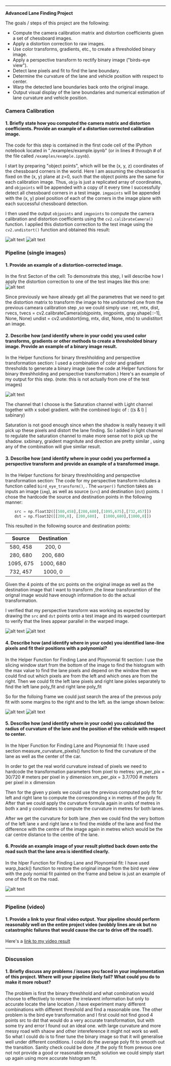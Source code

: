 

---

**Advanced Lane Finding Project**

The goals / steps of this project are the following:

* Compute the camera calibration matrix and distortion coefficients given a set of chessboard images.
* Apply a distortion correction to raw images.
* Use color transforms, gradients, etc., to create a thresholded binary image.
* Apply a perspective transform to rectify binary image ("birds-eye view").
* Detect lane pixels and fit to find the lane boundary.
* Determine the curvature of the lane and vehicle position with respect to center.
* Warp the detected lane boundaries back onto the original image.
* Output visual display of the lane boundaries and numerical estimation of lane curvature and vehicle position.

[//]: # (Image References)

[image1]: ./examples/undistort_output.png "Undistorted"
[image2]: ./test_images/test1.jpg "Road Transformed"
[image3]: ./examples/binary_combo_example.jpg "Binary Example"
[image4]: ./examples/warped_straight_lines.jpg "Warp Example"
[image5]: ./examples/color_fit_lines.jpg "Fit Visual"
[image6]: ./examples/example_output.jpg "Output"
[video1]: ./project_video.mp4 "Video"


### Camera Calibration

#### 1. Briefly state how you computed the camera matrix and distortion coefficients. Provide an example of a distortion corrected calibration image.

The code for this step is contained in the first code cell of the IPython notebook located in "./examples/example.ipynb" (or in lines # through # of the file called `/examples/example.ipynb`).  

I start by preparing "object points", which will be the (x, y, z) coordinates of the chessboard corners in the world. Here I am assuming the chessboard is fixed on the (x, y) plane at z=0, such that the object points are the same for each calibration image.  Thus, `objp` is just a replicated array of coordinates, and `objpoints` will be appended with a copy of it every time I successfully detect all chessboard corners in a test image.  `imgpoints` will be appended with the (x, y) pixel position of each of the corners in the image plane with each successful chessboard detection.  

I then used the output `objpoints` and `imgpoints` to compute the camera calibration and distortion coefficients using the `cv2.calibrateCamera()` function.  I applied this distortion correction to the test image using the `cv2.undistort()` function and obtained this result: 

![alt text](output_images/calibration2.jpg "Original")
![alt text](/output_images/undist_calibration2.jpg "Undistorted")

### Pipeline (single images)

#### 1. Provide an example of a distortion-corrected image.
In the first Secton of the cell:
To demonstrate this step, I will describe how I apply the distortion correction to one of the test images like this one:
![alt text](/examples/undist.jpg)

Since previously we have already get all the parametres that we need to get the distortion matrix to transform the image to hte undistorted one from the previous cameara calibration step ,so we could simply use :
ret, mtx, dist, rvecs, tvecs = cv2.calibrateCamera(objpoints, imgpoints, gray.shape[::-1], None, None)
undist = cv2.undistort(img, mtx, dist, None, mtx)
to undistitort an image.

#### 2. Describe how (and identify where in your code) you used color transforms, gradients or other methods to create a thresholded binary image.  Provide an example of a binary image result.
In the Helper functions for binary threshholding and perspective transformation section:
I used a combination of color and gradient thresholds to generate a binary image (see the code at Helper functions for binary threshholding and perspective transformation.)  Here's an example of my output for this step.  (note: this is not actually from one of the test images)

![alt text](/output_images/binary_thresh.jpg)

The channel that I choose is the Saturation channel with Light channel together with x sobel gradient.
with the combined logic of : ((s & l) | sxbinary)

Saturation is not good enough since when the shadow is really heavey it will pick up these pixels and distort the lane finding.
So I added in light channel to regulate the saturation channel to make more sense not to pick up the shadow.
sxbinary, graident magnitute and direction are pretty similar , using any of the combination will give similar result.



#### 3. Describe how (and identify where in your code) you performed a perspective transform and provide an example of a transformed image.
In the Helper functions for binary threshholding and perspective transformation section:
The code for my perspective transform includes a function called `bird_eye_transform()`,  .  The `warper()` function takes as inputs an image (`img`), as well as source (`src`) and destination (`dst`) points.  I chose the hardcode the source and destination points in the following manner:

```python
    src = np.float32([[580,458],[280,680],[1095,675],[732,457]])
    dst = np.float32([[200,0], [200,680],  [1000,680],[1000,0]])
```

This resulted in the following source and destination points:

| Source        | Destination   | 
|:-------------:|:-------------:| 
| 580, 458      | 200, 0        | 
| 280, 680      | 200, 680      |
| 1095, 675     | 1000, 680      |
| 732, 457      | 1000, 0        |

Given the 4 points of the src points on the original image as well as the destination image that I want to transform ,the linear transforamtion of the orignal image would have enough information to do the actual transformation.

I verified that my perspective transform was working as expected by drawing the `src` and `dst` points onto a test image and its warped counterpart to verify that the lines appear parallel in the warped image.

![alt text](/output_images/perspective1.jpg)
![alt text](/output_images/perspective2.jpg)

#### 4. Describe how (and identify where in your code) you identified lane-line pixels and fit their positions with a polynomial?
In the Helper Function for Finding Lane and Ploynomial fit section:
I use the slicing window start from the bottom of the image to find the histogram with the max value to find the lane pixels and depend on the window then we could find out which pixels are from the left and which ones are from the right.
Then we could fit the left lane pixels and right lane pixles separately to find the left lane poly_fit and right lane poly_fit

So for the folloing frame we could just search the area of the prevous poly fit with some margins to the right and to the left.
as the iamge shown below:

![alt text](/output_images/poly_fit1.jpg)
![alt text](/output_images/poly_fit2.jpg)




#### 5. Describe how (and identify where in your code) you calculated the radius of curvature of the lane and the position of the vehicle with respect to center.

In the hlper Function for Finding Lane and Ploynomial fit:
I have used section measure_curvature_pixels() function to find the curvature of the lane as well as the center of the car.

In order to get the real world curvature instead of pixels we need to hardcode the transformation parameters from pixel to metres:
    ym_per_pix = 30/720 # meters per pixel in y dimension
    xm_per_pix = 3.7/700 # meters per pixel in x dimension
  
Then for the given y pixels we could use the previous computed poly fit for left and right lane to compute the corresponding x in metres of the poly fit.
After that we could apply the curvature formula again in units of metres in both x and y coordinates to compute the curvature in metres for both lanes.

After we get the curvature for both lane ,then we could find the very bottom of the left lane x and right lane x to find the middle of the lane and find the difference with the centre of the image again in metres which would be the car centre distance to the centre of the lane.


#### 6. Provide an example image of your result plotted back down onto the road such that the lane area is identified clearly.

In the hlper Function for Finding Lane and Ploynomial fit:
I have used warp_back() function to restore the original image from the bird eye view with the poly nomial fit painted on the frame and below is just an example of one of the fit on the road.

![alt text](output_images/example_fit.jpg)

---

### Pipeline (video)

#### 1. Provide a link to your final video output.  Your pipeline should perform reasonably well on the entire project video (wobbly lines are ok but no catastrophic failures that would cause the car to drive off the road!).

Here's a [link to my video result](https://youtu.be/ViWPq8g4XRY)

---

### Discussion

#### 1. Briefly discuss any problems / issues you faced in your implementation of this project.  Where will your pipeline likely fail?  What could you do to make it more robust?


The problem is first the binary threshhold and what combination would choose to effectively to remove the irrelavent information but only to accurate locate the lane location ,I have experiment many different combinations with different threshold and find a reasonable one.
The other problem is the bird eye transformation and I first could not find good 4 points src to dst that would do a very accurate transformation, but with some try and error I found out an ideal one.
with large curvature and more messy road with shaow and other intereference it might not work so well.
So what I could do is to finer tune the binary image so that it will generalise well under different conditions.
I could do the average poly fit to smooth out the transition. 
Sanity check could be done ,if the poly fit from prevous one not not provide a good or reasonable enough solution we could simply start up again using more accurate histogram fit.
